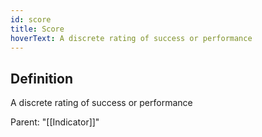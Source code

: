 ```yaml
---
id: score
title: Score
hoverText: A discrete rating of success or performance
---
```

## Definition
A discrete rating of success or performance

Parent: "[[Indicator]]"